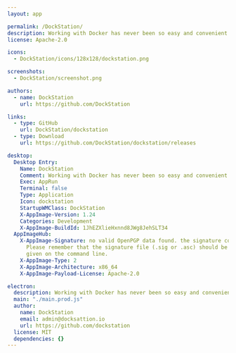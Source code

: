 ```yaml
---
layout: app

permalink: /DockStation/
description: Working with Docker has never been so easy and convenient.
license: Apache-2.0

icons:
  - DockStation/icons/128x128/dockstation.png

screenshots:
  - DockStation/screenshot.png

authors:
  - name: DockStation
    url: https://github.com/DockStation

links:
  - type: GitHub
    url: DockStation/dockstation
  - type: Download
    url: https://github.com/DockStation/dockstation/releases

desktop:
  Desktop Entry:
    Name: DockStation
    Comment: Working with Docker has never been so easy and convenient.
    Exec: AppRun
    Terminal: false
    Type: Application
    Icon: dockstation
    StartupWMClass: DockStation
    X-AppImage-Version: 1.24
    Categories: Development
    X-AppImage-BuildId: 1JhEZXlieHxnnd8JWg8JehSLT34
  AppImageHub:
    X-AppImage-Signature: no valid OpenPGP data found. the signature could not be verified.
      Please remember that the signature file (.sig or .asc) should be the first file
      given on the command line.
    X-AppImage-Type: 2
    X-AppImage-Architecture: x86_64
    X-AppImage-Payload-License: Apache-2.0

electron:
  description: Working with Docker has never been so easy and convenient.
  main: "./main.prod.js"
  author:
    name: DockStation
    email: admin@docksattion.io
    url: https://github.com/dockstation
  license: MIT
  dependencies: {}
---
```


